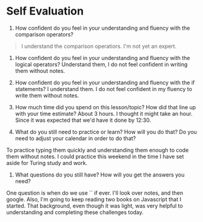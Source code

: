 # Self Evaluation

1. How confident do you feel in your understanding and fluency with the comparison operators?

> I understand the comparison operatiors. I'm not yet an expert. 

1. How confident do you feel in your understanding and fluency with the logical operators?
Understand them, I do not feel confident in writing them without notes. 
1. How confident do you feel in your understanding and fluency with the if statements?
I understand them. I do not feel confident in my fluency to write them without notes.

1. How much time did you spend on this lesson/topic? How did that line up with your time estimate?
About 3 hours. I thought it might take an hour. Since it was expected that we'd have it done by 12:30. 
1. What do you still need to practice or learn? How will you do that? Do you need to adjust your calendar in order to do that?

To practice typing them quickly and understanding them enough to code them without notes. I could practice this weekend in the time I have set aside for Turing study and work. 

1. What questions do you still have? How will you get the answers you need?

One question is when do we use `` if ever. 
I'll look over notes, and then google. Also, I'm going to keep reading two books on Javascript that I started. That background, even though it was light, was very helpful to understanding and completing these challenges today. 